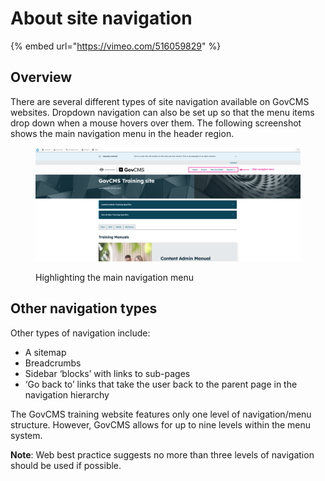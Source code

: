 # About site navigation

{% embed url="https://vimeo.com/516059829" %}

## Overview

There are several different types of site navigation available on GovCMS websites. Dropdown navigation can also be set up so that the menu items drop down when a mouse hovers over them. The following screenshot shows the main navigation menu in the header region.

<figure><img src="../.gitbook/assets/image (1) (1).png" alt=""><figcaption><p>Highlighting the main navigation menu</p></figcaption></figure>

## Other navigation types

Other types of navigation include:

* A sitemap
* Breadcrumbs
* Sidebar ‘blocks’ with links to sub-pages
* ‘Go back to’ links that take the user back to the parent page in the navigation hierarchy

The GovCMS training website features only one level of navigation/menu structure. However, GovCMS allows for up to nine levels within the menu system.

**Note**: Web best practice suggests no more than three levels of navigation should be used if possible.
